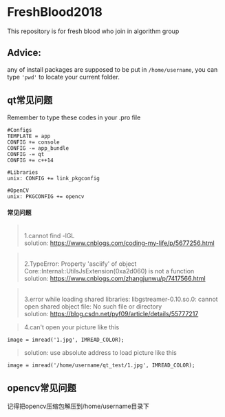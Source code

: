 # FreshBlood2018
This repository is for fresh blood who join in algorithm group

## Advice: 
any of install packages are supposed to be put in `/home/username`, you can type `'pwd'` to locate your current folder.

## qt常见问题
Remember to type these codes in your .pro file

```
#Configs 
TEMPLATE = app 
CONFIG += console
CONFIG -= app_bundle
CONFIG -= qt
CONFIG += c++14

#Libraries
unix: CONFIG += link_pkgconfig

#OpenCV
unix: PKGCONFIG += opencv
```
#### 常见问题
> <br>1.cannot find -lGL</br>
> solution: https://www.cnblogs.com/coding-my-life/p/5677256.html

> <br>2.TypeError: Property 'asciify' of object Core::Internal::UtilsJsExtension(0xa2d060) is not a function </br>
> solution: https://www.cnblogs.com/zhangjunwu/p/7417566.html

> <br>3.error while loading shared libraries: libgstreamer-0.10.so.0: cannot open shared object file: No such file or directory </br>
> solution: https://blog.csdn.net/pyf09/article/details/55777217

> 4.can't open your picture like this
  ```
  image = imread('1.jpg', IMREAD_COLOR);
  ```
> solution: use absolute address to load picture like this
  ```
  image = imread('/home/username/qt_test/1.jpg', IMREAD_COLOR);
  ```

## opencv常见问题
记得把opencv压缩包解压到/home/username目录下

